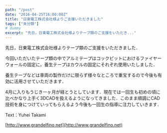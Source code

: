 ```yaml
---
path: "/post"
date: "2016-04-25T16:00:00Z"
title: "日東電工株式会社様よりご支援いただきました"
tags: ["未分類"]
# dummy
excerpt: "先日，日東電工株式会社様よりテープ類のご支援をいただき..."
---
```




[](25-1.jpg)

先日，日東電工株式会社様よりテープ類のご支援をいただきました．

今回いただいたテープ類の中でアルミテープはコックピットにおけるファイヤーウォールの固定に，養生テープはカウルの固定にそれぞれ使用いたしました．

養生テープなどは車両の製作だけに限らず様々なところで重宝するので今後も有効に活用させていただきます．

4月に入りもうじき一ヶ月が経とうとしています．現在では一回生も初めの頃に比べかなり上手く3DCADを扱えるようになってきました．このまま順調にCAD技術を身につけていってもらえるよう今後も一回生の指導に注力していきます．

Text：Yuhei Takami

[http://www.grandelfino.net](http://www.grandelfino.net)


